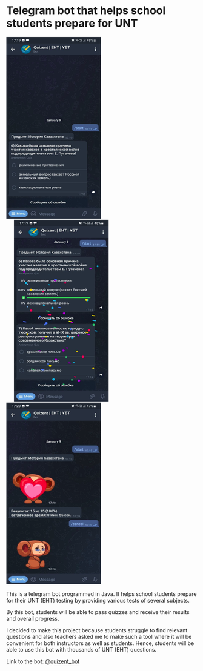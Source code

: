 # Telegram bot that helps school students prepare for UNT

<p>
<img src="https://github.com/meirbnb/quizent-bot/blob/main/screenshots/Image4.png" data-canonical-src="https://github.com/meirbnb/quizent-bot/blob/main/screenshots/Image4.png" width = "250" height = "480"/>

<img src="https://github.com/meirbnb/quizent-bot/blob/main/screenshots/Image5.png" data-canonical-src="https://github.com/meirbnb/quizent-bot/blob/main/screenshots/Image5.png" width = "250" height = "480" hspace = "20"/>
 
<img src="https://github.com/meirbnb/quizent-bot/blob/main/screenshots/Image7.png" data-canonical-src="https://github.com/meirbnb/quizent-bot/blob/main/screenshots/Image7.png" width = "250" height = "480"/>
</p>

This is a telegram bot programmed in Java. It helps school students prepare for their UNT (EHT) testing by providing various tests of several subjects. 

By this bot, students will be able to pass quizzes and receive their results and overall progress. 

I decided to make this project because students struggle to find relevant questions and also teachers asked me
to make such a tool where it will be convenient for both instructors as well as students. Hence, students 
will be able to use this bot with thousands of UNT (EHT) questions.

Link to the bot: [@quizent_bot](https://t.me/quizent_bot)
